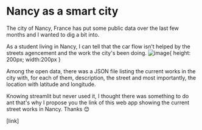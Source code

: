 # Nancy as a smart city

The city of Nancy, France has put some public data over the last few months and I wanted to dig a bit into.

As a student living in Nancy, I can tell that the car flow isn't helped by the streets agencement and the work the city's been doing.
![image](https://user-images.githubusercontent.com/54206618/169994764-d6fd069e-2f09-4882-8c78-64e8d853617f.png){ height: 200px; width:200px }
 
Among the open data, there was a JSON file listing the current works in the city with, for each of them, description, the street and most importantly, the location with latitude and longitude.

Knowing streamlit but never used it, I thought there was something to do ant that's why I propose you the link of this web app showing the current street works in Nancy.
Thanks 😊

[link]
 
